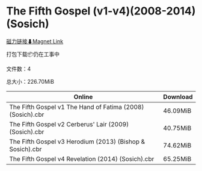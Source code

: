 # The Fifth Gospel (v1-v4)(2008-2014)(Sosich)

[磁力链接⬇Magnet Link](magnet:?xt=urn:btih:a85336335b471b3e37abfe49bd67322a207a0545&dn=The%20Fifth%20Gospel%20%28v1-v4%29%282008-2014%29%28Sosich%29)

打包下载📦仍在工事中

文件数：4

总大小：226.70MiB

Online | Download
--- | ---
The Fifth Gospel v1 The Hand of Fatima (2008) (Sosich).cbr | 46.09MiB
The Fifth Gospel v2 Cerberus' Lair (2009) (Sosich).cbr | 40.75MiB
The Fifth Gospel v3 Herodium (2013) (Bishop & Sosich).cbr | 74.62MiB
The Fifth Gospel v4 Revelation (2014) (Sosich).cbr | 65.25MiB